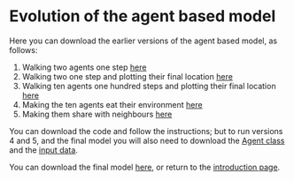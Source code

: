 # Evolution of the agent based model

Here you can download the earlier versions of the agent based model, as follows:

1. Walking two agents one step [here](https://daniellesinnett.github.io/model.py)
2. Walking two one step and plotting their final location [here](https://daniellesinnett.github.io/model2.py)
3. Walking ten agents one hundred steps and plotting their final location [here](https://daniellesinnett.github.io/model3.py)
4. Making the ten agents eat their environment [here](https://daniellesinnett.github.io/model4.py)
5. Making them share with neighbours [here](https://daniellesinnett.github.io/model5.py)

You can download the code and follow the instructions; but to run versions 4 and 5, and the final model you will also need to download the [Agent class](https://daniellesinnett.github.io/agentframework.py) and the [input data](https://daniellesinnett.github.io/in.txt).

You can download the final model [here](https://daniellesinnett.github.io/finalmodel.py), or return to the [introduction page](https://daniellesinnett.github.io/introduction).
